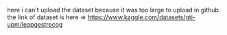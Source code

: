here i can't upload the dataset because it was too large to upload in github.
the link of dataset is here => https://www.kaggle.com/datasets/gti-upm/leapgestrecog
